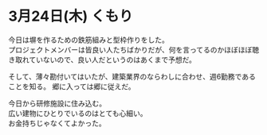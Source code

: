 # 3月24日(木) くもり

今日は塀を作るための鉄筋組みと型枠作りをした。  
プロジェクトメンバーは皆良い人たちばかりだが、何を言ってるのかほぼほぼ聴き取れていないので、良い人だというのはあくまで予想だ。

そして、薄々勘付いてはいたが、建築業界のならわしに合わせ、週6勤務であることを知る。
郷に入っては郷に従えだ。

今日から研修施設に住み込む。  
広い建物にひとりでいるのはとても心細い。  
お金持ちじゃなくてよかった。
